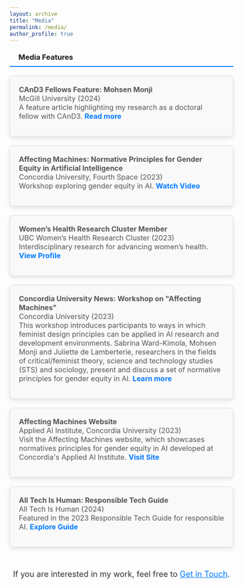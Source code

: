 ```yaml
---
layout: archive
title: "Media"
permalink: /media/
author_profile: true
---
```

<style>
  h3 {
    border-bottom: 2px solid #007bff; /* Blue solid line under headers */
    font-weight: bold;
    padding-bottom: 10px; /* Space between text and the line */
    margin-top: 20px;
    margin-bottom: 20px;
    display: flex;
    align-items: center;
    gap: 10px;
  }

  .media-section {
    margin-top: 20px;
    margin-bottom: 40px;
  }

  .media-card {
    border: 1px solid #ddd;
    border-radius: 8px;
    padding: 20px;
    margin-bottom: 20px;
    background-color: #f9f9f9;
    box-shadow: 0px 4px 10px rgba(0, 0, 0, 0.1);
  }

  .media-card ul {
    list-style: none;
    padding: 0;
    margin: 0;
  }

  .media-card ul li {
    margin-bottom: 15px;
    font-size: 1rem;
    color: #555;
  }

  .media-card ul li a {
    color: #007bff;
    text-decoration: none;
    font-weight: bold;
  }

  .media-card ul li a:hover {
    text-decoration: underline;
  }

  iframe {
    border: none;
    width: 100%;
    max-width: 660px;
    height: 371px;
    margin: 10px auto;
    display: block;
  }

  .icon {
    margin-right: 10px;
    color: #007bff;
  }
</style>

<div class="media-section">
  <h3><i class="fas fa-newspaper icon"></i> Media Features</h3>

  <!-- Card 1 -->
  <div class="media-card">
    <ul>
      <li>
        <strong>CAnD3 Fellows Feature: Mohsen Monji</strong> <br>
        <span>McGill University (2024)</span><br>
        A feature article highlighting my research as a doctoral fellow with CAnD3.  
        <a href="https://www.mcgill.ca/cand3/article/fellows-feature-mohsen-monji-and-galiba-zahid" target="_blank">Read more</a>
      </li>
    </ul>
  </div>

  <!-- Card 2 -->
  <div class="media-card">
    <ul>
      <li>
        <strong>Affecting Machines: Normative Principles for Gender Equity in Artificial Intelligence</strong> <br>
        <span>Concordia University, Fourth Space (2023)</span><br>
        Workshop exploring gender equity in AI.  
        <a href="https://www.youtube.com/watch?v=8aWb-GaUFUI" target="_blank">Watch Video</a>
      </li>
    </ul>
  </div>

  <!-- Card 3 -->
  <div class="media-card">
    <ul>
      <li>
        <strong>Women’s Health Research Cluster Member</strong> <br>
        <span>UBC Women’s Health Research Cluster (2023)</span><br>
        Interdisciplinary research for advancing women’s health.  
        <a href="https://womenshealthresearch.ubc.ca/people/members/?whrc-page-2=30" target="_blank">View Profile</a>
      </li>
    </ul>
  </div>

  <!-- Card 4 -->
  <div class="media-card">
    <ul>
      <li>
        <strong>Concordia University News: Workshop on "Affecting Machines"</strong> <br>
        <span>Concordia University (2023)</span><br>
        This workshop introduces participants to ways in which feminist design principles can be applied in AI research and development environments. Sabrina Ward-Kimola, Mohsen Monji and Juliette de Lamberterie, researchers in the fields of critical/feminist theory, science and technology studies (STS) and sociology, present and discuss a set of normative principles for gender equity in AI. 
        <a href="https://www.concordia.ca/cuevents/offices/provost/fourth-space/2023/08/22/affecting-machines.html" target="_blank">Learn more</a>
      </li>
    </ul>
  </div>

  <!-- Card 5 -->
  <div class="media-card">
    <ul>
      <li>
        <strong>Affecting Machines Website</strong> <br>
        <span> Applied AI Institute, Concordia University (2023) </span><br>
        Visit the Affecting Machines website, which showcases normatives principles for gender equity in AI developed at Concordia's Applied AI Institute.  
        <a href="https://affectingmachines.net/" target="_blank">Visit Site</a>
      </li>
    </ul>
  </div>

  <!-- Card 6 -->
  <div class="media-card">
    <ul>
      <li>
        <strong>All Tech Is Human: Responsible Tech Guide</strong> <br>
        <span>All Tech Is Human (2024)</span><br>
        Featured in the 2023 Responsible Tech Guide for responsible AI.  
        <a href="https://alltechishuman.org/responsible-tech-guide" target="_blank">Explore Guide</a>
      </li>
    </ul>
  </div>
</div>

<!-- Call to Action -->
<div style="text-align: center; margin-top: 50px;">
  <p style="font-size: 18px; color: #333;">
    If you are interested in my work, feel free to <a href="mailto:mohsen.monji@concordia.ca" style="color: #007BFF;">Get in Touch</a>.
  </p>
</div>

